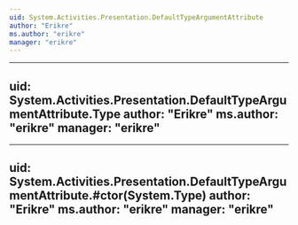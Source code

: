 ```yaml
---
uid: System.Activities.Presentation.DefaultTypeArgumentAttribute
author: "Erikre"
ms.author: "erikre"
manager: "erikre"
---
```


---
uid: System.Activities.Presentation.DefaultTypeArgumentAttribute.Type
author: "Erikre"
ms.author: "erikre"
manager: "erikre"
---

---
uid: System.Activities.Presentation.DefaultTypeArgumentAttribute.#ctor(System.Type)
author: "Erikre"
ms.author: "erikre"
manager: "erikre"
---
